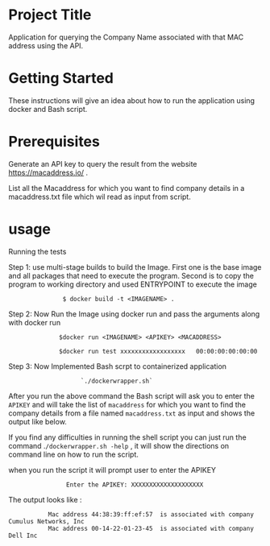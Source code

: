 Project Title
============================

   Application for querying  the Company Name associated with that MAC address using the API.
   
Getting Started
==============================
   
   These instructions will give an idea about how to run the application using docker and Bash script.
   
Prerequisites
==========================
  
   Generate an API key to query the result from the website https://macaddress.io/ .
   
   List all the Macaddress for which you want to find company details  in a macaddress.txt file which wil read as input from script.
   
usage
===============================
  
Running the tests
   
 Step 1: use multi-stage builds to build the Image.
       First one is the base image and all packages that need to execute the program.
       Second is to copy the program to working directory and used ENTRYPOINT to execute the image
    
                   $ docker build -t <IMAGENAME> .
          
 Step 2: Now Run the Image using docker run and pass the arguments along with docker run
    
                  $docker run <IMAGENAME> <APIKEY> <MACADDRESS>
                   
                  $docker run test xxxxxxxxxxxxxxxxxx   00:00:00:00:00:00
  
 Step 3: Now Implemented Bash scrpt to containerized application
   
                        `./dockerwrapper.sh`
   
   After you run the above command the Bash script will ask you to enter the `APIKEY` and will take the list of `macaddress` for which you want to find the company details from a file named `macaddress.txt` as input and shows the output like below.

If you find any difficulties in running the shell script you can just run the command .`/dockerwrapper.sh -help` , it will show the directions on command line on  how to run the script.
  
   when you run the script it will prompt user to enter the APIKEY 
                    
                    Enter the APIKEY: XXXXXXXXXXXXXXXXXXXX
                    
 
The output looks like :
                                                                                           
               Mac address 44:38:39:ff:ef:57  is associated with company Cumulus Networks, Inc  
               Mac address 00-14-22-01-23-45  is associated with company Dell Inc

